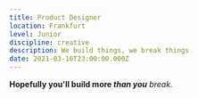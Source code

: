 ```yaml
---
title: Product Designer
location: Frankfurt
level: Junior
discipline: creative
description: We build things, we break things
date: 2021-03-16T23:00:00.000Z
---
```


**Hopefully you'll build more _than you_** _break._
